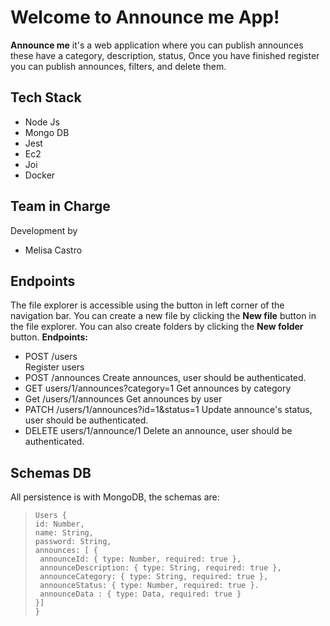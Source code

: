 # Welcome to Announce me App!

**Announce me** it's a web application where you can publish announces these have a category, description, status,  Once you have finished register you can publish announces, filters, and delete them.


## Tech Stack

- Node Js
- Mongo DB
- Jest
- Ec2
- Joi
- Docker


## Team in Charge

Development by 
- Melisa Castro


## Endpoints

The file explorer is accessible using the button in left corner of the navigation bar. You can create a new file by clicking the **New file** button in the file explorer. You can also create folders by clicking the **New folder** button.
**Endpoints:**
- POST /users  
Register users
- POST /announces
Create announces, user should be authenticated.
- GET users/1/announces?category=1
Get announces by category
- Get /users/1/announces
Get announces by user
- PATCH /users/1/announces?id=1&status=1
Update announce's status, user should be authenticated. 
- DELETE users/1/announce/1
Delete an announce, user should be authenticated. 

## Schemas DB

All persistence is with MongoDB, the schemas are:

>```
> Users {
> id: Number,
> name: String,
> password: String,
> announces: [ {
>  announceId: { type: Number, required: true },
>  announceDescription: { type: String, required: true },
>  announceCategory: { type: String, required: true },
>  announceStatus: { type: Number, required: true }.
>  announceData : { type: Data, required: true }
>}]
> }
```	
